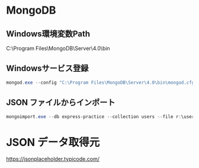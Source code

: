 # MongoDB
## Windows環境変数Path
C:\Program Files\MongoDB\Server\4.0\bin

## Windowsサービス登録
```powershell
mongod.exe --config "C:\Program Files\MongoDB\Server\4.0\bin\mongod.cfg" --install --serviceName MongoDB
```

## JSON ファイルからインポート
```powershell
mongoimport.exe --db express-practice --collection users --file r:\users.json --drop --maintainInsertionOrder
```

# JSON データ取得元
https://jsonplaceholder.typicode.com/

